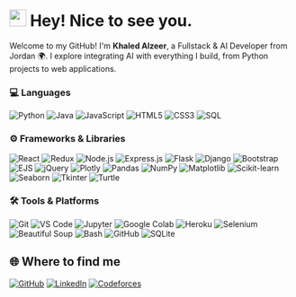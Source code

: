 <h1><img src="https://emojis.slackmojis.com/emojis/images/1531849430/4246/blob-sunglasses.gif?1531849430" width="30"/> Hey! Nice to see you.</h1>

<p>Welcome to my GitHub! I'm <b>Khaled Alzeer</b>, a Fullstack & AI Developer from Jordan 🌍. I explore integrating AI with everything I build, from Python projects to web applications.</p>

<h3>💻 Languages</h3>
<p>
  <img alt="Python" src="https://img.shields.io/badge/-Python-3776AB?style=flat-square&logo=python&logoColor=white"/>
  <img alt="Java" src="https://img.shields.io/badge/-Java-007396?style=flat-square&logo=java&logoColor=white"/>
  <img alt="JavaScript" src="https://img.shields.io/badge/-JavaScript-F7DF1E?style=flat-square&logo=javascript&logoColor=black"/>
  <img alt="HTML5" src="https://img.shields.io/badge/-HTML5-E34F26?style=flat-square&logo=html5&logoColor=white"/>
  <img alt="CSS3" src="https://img.shields.io/badge/-CSS3-1572B6?style=flat-square&logo=css3&logoColor=white"/>
  <img alt="SQL" src="https://img.shields.io/badge/-SQL-4479A1?style=flat-square&logo=mysql&logoColor=white"/>
</p>

<h3>⚙️ Frameworks & Libraries</h3>
<p>
  <img alt="React" src="https://img.shields.io/badge/-React-61DAFB?style=flat-square&logo=react&logoColor=black"/>
  <img alt="Redux" src="https://img.shields.io/badge/-Redux-764ABC?style=flat-square&logo=redux&logoColor=white"/>
  <img alt="Node.js" src="https://img.shields.io/badge/-Node.js-43853d?style=flat-square&logo=node.js&logoColor=white"/>
  <img alt="Express.js" src="https://img.shields.io/badge/-Express.js-000000?style=flat-square&logo=express&logoColor=white"/>
  <img alt="Flask" src="https://img.shields.io/badge/-Flask-000000?style=flat-square&logo=flask&logoColor=white"/>
  <img alt="Django" src="https://img.shields.io/badge/-Django-092E20?style=flat-square&logo=django&logoColor=white"/>
  <img alt="Bootstrap" src="https://img.shields.io/badge/-Bootstrap-7952B3?style=flat-square&logo=bootstrap&logoColor=white"/>
  <img alt="EJS" src="https://img.shields.io/badge/-EJS-2C3E50?style=flat-square"/>
  <img alt="jQuery" src="https://img.shields.io/badge/-jQuery-0769AD?style=flat-square&logo=jquery&logoColor=white"/>
  <img alt="Plotly" src="https://img.shields.io/badge/-Plotly-3F4F75?style=flat-square"/>
  <img alt="Pandas" src="https://img.shields.io/badge/-Pandas-150458?style=flat-square"/>
  <img alt="NumPy" src="https://img.shields.io/badge/-NumPy-013243?style=flat-square"/>
  <img alt="Matplotlib" src="https://img.shields.io/badge/-Matplotlib-11557C?style=flat-square"/>
  <img alt="Scikit-learn" src="https://img.shields.io/badge/-Scikit--Learn-F7931E?style=flat-square"/>
  <img alt="Seaborn" src="https://img.shields.io/badge/-Seaborn-2E8B57?style=flat-square"/>
  <img alt="Tkinter" src="https://img.shields.io/badge/-Tkinter-FF6600?style=flat-square"/>
  <img alt="Turtle" src="https://img.shields.io/badge/-Turtle-4B0082?style=flat-square"/>
</p>

<h3>🛠 Tools & Platforms</h3>
<p>
  <img alt="Git" src="https://img.shields.io/badge/-Git-F05032?style=flat-square&logo=git&logoColor=white"/>
  <img alt="VS Code" src="https://img.shields.io/badge/-VS_Code-007ACC?style=flat-square&logo=visual-studio-code&logoColor=white"/>
  <img alt="Jupyter" src="https://img.shields.io/badge/-Jupyter-F37626?style=flat-square&logo=jupyter&logoColor=white"/>
  <img alt="Google Colab" src="https://img.shields.io/badge/-Google_Colab-F9AB00?style=flat-square&logo=googlecolab&logoColor=white"/>
  <img alt="Heroku" src="https://img.shields.io/badge/-Heroku-430098?style=flat-square&logo=heroku&logoColor=white"/>
  <img alt="Selenium" src="https://img.shields.io/badge/-Selenium-43B02A?style=flat-square&logo=selenium&logoColor=white"/>
  <img alt="Beautiful Soup" src="https://img.shields.io/badge/-Beautiful_Soup-FF6F61?style=flat-square"/>
  <img alt="Bash" src="https://img.shields.io/badge/-Bash-4EAA25?style=flat-square"/>
  <img alt="GitHub" src="https://img.shields.io/badge/-GitHub-181717?style=flat-square&logo=github&logoColor=white"/>
  <img alt="SQLite" src="https://img.shields.io/badge/-SQLite-003B57?style=flat-square"/>
</p>

<h2>🌐 Where to find me</h2>
<p>
  <a href="https://github.com/khaledAlzeer" target="_blank"><img alt="GitHub" src="https://img.shields.io/badge/GitHub-%2312100E.svg?&style=for-the-badge&logo=Github&logoColor=white" /></a>
  <a href="https://linkedin.com/in/khaled-alzeer-60787b322" target="_blank"><img alt="LinkedIn" src="https://img.shields.io/badge/LinkedIn-%230077B5.svg?&style=for-the-badge&logo=linkedin&logoColor=white" /></a>
  <a href="https://codeforces.com/profile/Khaled_Alzeer05" target="_blank"><img alt="Codeforces" src="https://img.shields.io/badge/Codeforces-1f1f1f?style=for-the-badge&logo=codeforces&logoColor=white" /></a>
</p>
